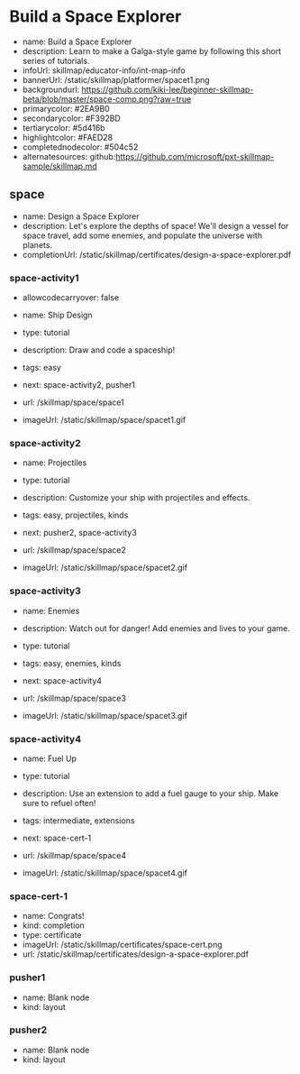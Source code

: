 # Build a Space Explorer
* name: Build a Space Explorer
* description: Learn to make a Galga-style game by following this short series of tutorials.
* infoUrl: skillmap/educator-info/int-map-info
* bannerUrl: /static/skillmap/platformer/spacet1.png
* backgroundurl: https://github.com/kiki-lee/beginner-skillmap-beta/blob/master/space-comp.png?raw=true  
* primarycolor: #2EA9B0
* secondarycolor: #F392BD
* tertiarycolor: #5d416b
* highlightcolor: #FAED28
* completednodecolor: #504c52
* alternatesources: github:https://github.com/microsoft/pxt-skillmap-sample/skillmap.md


## space
* name: Design a Space Explorer
* description: Let's explore the depths of space! We'll design a vessel for space travel, add some enemies, and populate the universe with planets.
* completionUrl: /static/skillmap/certificates/design-a-space-explorer.pdf

### space-activity1
* allowcodecarryover: false


* name: Ship Design
* type: tutorial
* description: Draw and code a spaceship!
* tags: easy
* next: space-activity2, pusher1

* url: /skillmap/space/space1
* imageUrl: /static/skillmap/space/spacet1.gif

### space-activity2

* name: Projectiles
* type: tutorial
* description: Customize your ship with projectiles and effects.
* tags: easy, projectiles, kinds
* next: pusher2, space-activity3

* url: /skillmap/space/space2
* imageUrl: /static/skillmap/space/spacet2.gif

### space-activity3

* name: Enemies
* description: Watch out for danger! Add enemies and lives to your game.
* type: tutorial
* tags: easy, enemies, kinds
* next: space-activity4

* url: /skillmap/space/space3
* imageUrl: /static/skillmap/space/spacet3.gif

### space-activity4

* name: Fuel Up
* type: tutorial
* description: Use an extension to add a fuel gauge to your ship. Make sure to refuel often!
* tags: intermediate, extensions
* next: space-cert-1

* url: /skillmap/space/space4
* imageUrl: /static/skillmap/space/spacet4.gif

### space-cert-1
* name: Congrats!
* kind: completion
* type: certificate
* imageUrl: /static/skillmap/certificates/space-cert.png
* url: /static/skillmap/certificates/design-a-space-explorer.pdf


### pusher1
* name: Blank node
* kind: layout

### pusher2
* name: Blank node
* kind: layout


